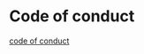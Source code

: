 # Code of conduct

[code of conduct](https://github.com/sealerio/sealer/blob/main/code-of-conduct.md)